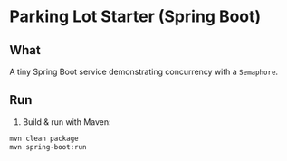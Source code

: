 # Parking Lot Starter (Spring Boot)

## What

A tiny Spring Boot service demonstrating concurrency with a `Semaphore`.

## Run

1. Build & run with Maven:

```bash
mvn clean package
mvn spring-boot:run
```
